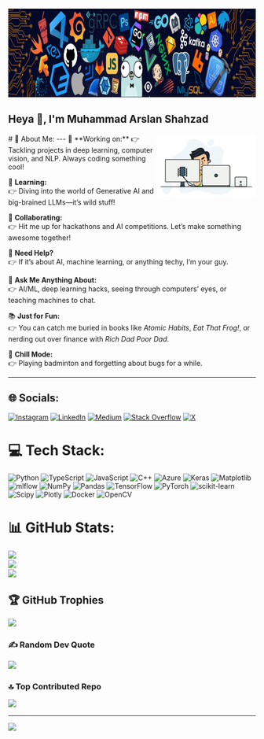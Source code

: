 <p align="center"><img src="https://github.com/abhinav-bohra/abhinav-bohra/blob/main/header.png" width="1380px" height="180px"></p>

<h2 align="left">Heya 👋, I'm Muhammad Arslan Shahzad</h2>
# 💫 About Me:
---
<img src="https://github.com/abhinav-bohra/abhinav-bohra/blob/main/intro.gif" width="40%" height="40%" align="right">
🔭 **Working on:**  
   👉 Tackling projects in deep learning, computer vision, and NLP. Always coding something cool!


🌱 **Learning:**  
   👉 Diving into the world of Generative AI and big-brained LLMs—it’s wild stuff!


👯 **Collaborating:**  
   👉 Hit me up for hackathons and AI competitions. Let’s make something awesome together!


🤔 **Need Help?**  
   👉 If it’s about AI, machine learning, or anything techy, I’m your guy.


💬 **Ask Me Anything About:**  
   👉 AI/ML, deep learning hacks, seeing through computers’ eyes, or teaching machines to chat.


📚 **Just for Fun:**  
   👉 You can catch me buried in books like *Atomic Habits*, *Eat That Frog!*, or nerding out over finance with *Rich Dad Poor Dad*.


🏸 **Chill Mode:**  
   👉 Playing badminton and forgetting about bugs for a while.

---

## 🌐 Socials:
[![Instagram](https://img.shields.io/badge/Instagram-%23E4405F.svg?logo=Instagram&logoColor=white)](https://instagram.com/muhammadarslan.shahzad/) [![LinkedIn](https://img.shields.io/badge/LinkedIn-%230077B5.svg?logo=linkedin&logoColor=white)](https://linkedin.com/in/https://www.linkedin.com/in/muhammad-arslan-shahzad/) [![Medium](https://img.shields.io/badge/Medium-12100E?logo=medium&logoColor=white)](https://medium.com/@muhammadarslanshahzad) [![Stack Overflow](https://img.shields.io/badge/-Stackoverflow-FE7A16?logo=stack-overflow&logoColor=white)](https://stackoverflow.com/users/22744995/muhammad-arslan-shahzad) [![X](https://img.shields.io/badge/X-black.svg?logo=X&logoColor=white)](https://x.com/Shahzad_MArslan/) 

# 💻 Tech Stack:
![Python](https://img.shields.io/badge/python-3670A0?style=plastic&logo=python&logoColor=ffdd54) ![TypeScript](https://img.shields.io/badge/typescript-%23007ACC.svg?style=plastic&logo=typescript&logoColor=white) ![JavaScript](https://img.shields.io/badge/javascript-%23323330.svg?style=plastic&logo=javascript&logoColor=%23F7DF1E) ![C++](https://img.shields.io/badge/c++-%2300599C.svg?style=plastic&logo=c%2B%2B&logoColor=white) ![Azure](https://img.shields.io/badge/azure-%230072C6.svg?style=plastic&logo=microsoftazure&logoColor=white) ![Keras](https://img.shields.io/badge/Keras-%23D00000.svg?style=plastic&logo=Keras&logoColor=white) ![Matplotlib](https://img.shields.io/badge/Matplotlib-%23ffffff.svg?style=plastic&logo=Matplotlib&logoColor=black) ![mlflow](https://img.shields.io/badge/mlflow-%23d9ead3.svg?style=plastic&logo=numpy&logoColor=blue) ![NumPy](https://img.shields.io/badge/numpy-%23013243.svg?style=plastic&logo=numpy&logoColor=white) ![Pandas](https://img.shields.io/badge/pandas-%23150458.svg?style=plastic&logo=pandas&logoColor=white) ![TensorFlow](https://img.shields.io/badge/TensorFlow-%23FF6F00.svg?style=plastic&logo=TensorFlow&logoColor=white) ![PyTorch](https://img.shields.io/badge/PyTorch-%23EE4C2C.svg?style=plastic&logo=PyTorch&logoColor=white) ![scikit-learn](https://img.shields.io/badge/scikit--learn-%23F7931E.svg?style=plastic&logo=scikit-learn&logoColor=white) ![Scipy](https://img.shields.io/badge/SciPy-%230C55A5.svg?style=plastic&logo=scipy&logoColor=%white) ![Plotly](https://img.shields.io/badge/Plotly-%233F4F75.svg?style=plastic&logo=plotly&logoColor=white) ![Docker](https://img.shields.io/badge/docker-%230db7ed.svg?style=plastic&logo=docker&logoColor=white) ![OpenCV](https://img.shields.io/badge/opencv-%23white.svg?style=plastic&logo=opencv&logoColor=white)

# 📊 GitHub Stats:
![](https://github-readme-stats.vercel.app/api?username=muhammadarslanshahzad&theme=dark&hide_border=false&include_all_commits=true&count_private=true)<br/>
![](https://github-readme-streak-stats.herokuapp.com/?user=muhammadarslanshahzad&theme=dark&hide_border=false)<br/>
![](https://github-readme-stats.vercel.app/api/top-langs/?username=muhammadarslanshahzad&theme=dark&hide_border=false&include_all_commits=true&count_private=true&layout=compact)

## 🏆 GitHub Trophies
![](https://github-profile-trophy.vercel.app/?username=muhammadarslanshahzad&theme=onedark&no-frame=false&no-bg=true&margin-w=4)

### ✍️ Random Dev Quote
![](https://quotes-github-readme.vercel.app/api?type=horizontal&theme=tokyonight)

### 🔝 Top Contributed Repo
![](https://github-contributor-stats.vercel.app/api?username=muhammadarslanshahzad&limit=5&theme=dark&combine_all_yearly_contributions=true)


---
![](https://komarev.com/ghpvc/?username=muhammadarslanshahzad)
